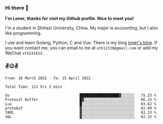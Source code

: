 ### Hi there 👋️

**I'm Loner, thanks for visit my Github profile. Nice to meet you!**

I'm a student in Shihezi University, China. My major is accounting, but I also like programming.

I use and learn Golang, Python, C and Vue. There is my blog [loner's blog](https://www.loner1024.top).  If you want contact me, you can email to me at `xth12138@gmail.com` or add my WeChat `xth233333`.

### ✌️😉✌️

<!--START_SECTION:waka-->

```text
From: 16 March 2022 - To: 15 April 2022

Total Time: 112 hrs 3 mins

Go                                ██████████████████▓░░░░░░   75.33 %
Protocol Buffer                   █▓░░░░░░░░░░░░░░░░░░░░░░░   06.15 %
Lua                               █░░░░░░░░░░░░░░░░░░░░░░░░   03.62 %
protobuf                          ▓░░░░░░░░░░░░░░░░░░░░░░░░   02.99 %
YAML                              ▓░░░░░░░░░░░░░░░░░░░░░░░░   02.33 %
SQL                               ▓░░░░░░░░░░░░░░░░░░░░░░░░   02.32 %
```

<!--END_SECTION:waka-->



